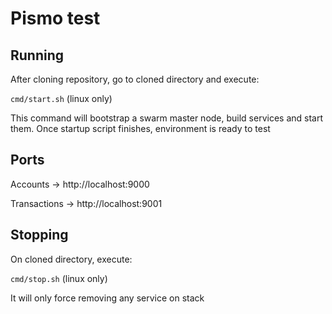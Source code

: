 # Pismo test

## Running

After cloning repository, go to cloned directory and execute:

`cmd/start.sh` (linux only)

This command will bootstrap a swarm master node, build services and start them. Once startup script finishes, environment is ready to test

## Ports

Accounts -> http://localhost:9000

Transactions -> http://localhost:9001


## Stopping

On cloned directory, execute:

`cmd/stop.sh` (linux only)

It will only force removing any service on stack

